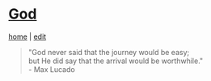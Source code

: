 # [God](https://alwinwoo.github.io/pages/god.html)
[home](https://alwinwoo.github.io/) | [edit](https://github.com/alwinwoo/alwinwoo.github.io/edit/master/pages/god.md)

> "God never said that the journey would be easy;<br> but He did say that the arrival would be worthwhile." <br>- Max Lucado
